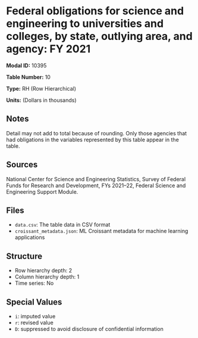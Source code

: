 # Federal obligations for science and engineering to universities and colleges, by state, outlying area, and agency: FY 2021

**Modal ID:** 10395

**Table Number:** 10

**Type:** RH (Row Hierarchical)

**Units:** (Dollars in thousands)

## Notes

Detail may not add to total because of rounding. Only those agencies that had obligations in the variables represented by this table appear in the table.

## Sources

National Center for Science and Engineering Statistics, Survey of Federal Funds for Research and Development, FYs 2021–22, Federal Science and Engineering Support Module.

## Files

- `data.csv`: The table data in CSV format
- `croissant_metadata.json`: ML Croissant metadata for machine learning applications

## Structure

- Row hierarchy depth: 2
- Column hierarchy depth: 1
- Time series: No

## Special Values

- `i`: imputed value
- `r`: revised value
- `D`: suppressed to avoid disclosure of confidential information
